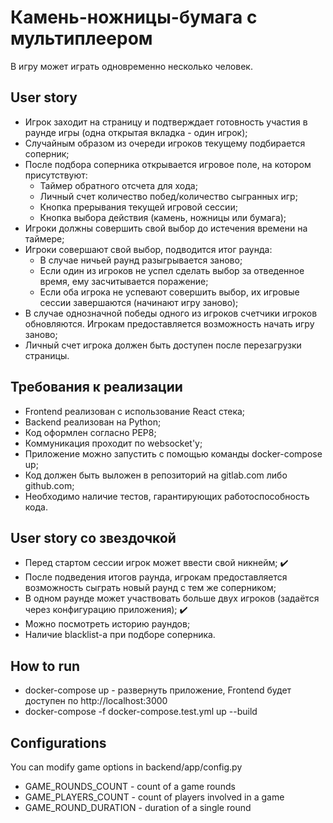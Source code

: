 # Камень-ножницы-бумага с мультиплеером

В игру может играть одновременно несколько человек.

## User story

* Игрок заходит на страницу и подтверждает готовность участия в раунде игры (одна открытая вкладка - один игрок);
* Случайным образом из очереди игроков текущему подбирается соперник;
* После подбора соперника открывается игровое поле, на котором присутствуют:
    * Таймер обратного отсчета для хода;
    * Личный счет количество побед/количество сыгранных игр;
    * Кнопка прерывания текущей игровой сессии;
    * Кнопка выбора действия (камень, ножницы или бумага);
* Игроки должны совершить свой выбор до истечения времени на таймере;
* Игроки совершают свой выбор, подводится итог раунда:
    * В случае ничьей раунд разыгрывается заново;
    * Если один из игроков не успел сделать выбор за отведенное время, ему засчитывается поражение;
    * Если оба игрока не успевают совершить выбор, их игровые сессии завершаются (начинают игру заново);
* В случае однозначной победы одного из игроков счетчики игроков обновляются. Игрокам предоставляется возможность начать игру заново;
* Личный счет игрока должен быть доступен после перезагрузки страницы.

## Требования к реализации
* Frontend реализован с использование React стека;
* Backend реализован на Python;
* Код оформлен согласно PEP8;
* Коммуникация проходит по websocket'у;
* Приложение можно запустить с помощью команды docker-compose up;
* Код должен быть выложен в репозиторий на gitlab.com либо github.com;
* Необходимо наличие тестов, гарантирующих работоспособность кода.

## User story со звездочкой
* Перед стартом сессии игрок может ввести свой никнейм; :heavy_check_mark:
* После подведения итогов раунда, игрокам предоставляется возможность сыграть новый раунд с тем же соперником;
* В одном раунде может участвовать больше двух игроков (задаётся через конфигурацию приложения); :heavy_check_mark:
* Можно посмотреть историю раундов;
* Наличие blacklist-а при подборе соперника.

## How to run
* docker-compose up - развернуть приложение, Frontend будет доступен по http://localhost:3000
* docker-compose -f docker-compose.test.yml up --build

## Configurations
You can modify game options in backend/app/config.py
* GAME_ROUNDS_COUNT - count of a game rounds
* GAME_PLAYERS_COUNT - count of players involved in a game
* GAME_ROUND_DURATION - duration of a single round
